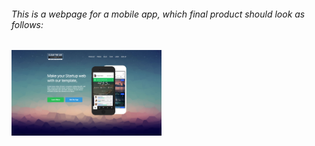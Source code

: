 ###### This is a webpage for a mobile app, which final product should look as follows:

<img width="240px" src="./images/final-homepage.png" />
